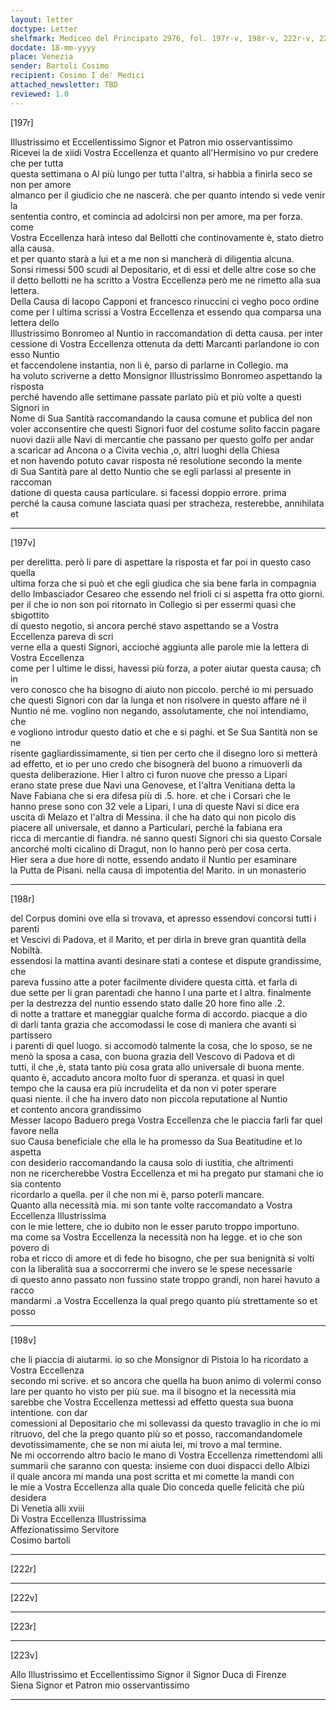 ```yaml
---
layout: letter
doctype: Letter
shelfmark: Mediceo del Principato 2976, fol. 197r-v, 198r-v, 222r-v, 223r-v
docdate: 18-mm-yyyy
place: Venezia
sender: Bartoli Cosimo
recipient: Cosimo I de' Medici
attached_newsletter: TBD
reviewed: 1.0
---
```


[197r]  
  
  
Illustrissimo et Eccellentissimo Signor et Patron mio osservantissimo  
Ricevei la de xiidi Vostra Eccellenza et quanto all'Hermisino vo pur credere che per tutta  
questa settimana o Al più lungo per tutta l'altra, si habbia a finirla seco se non per amore  
almanco per il giudicio che ne nascerà. che per quanto intendo si vede venir la  
sententia contro, et comincia ad adolcirsi non per amore, ma per forza. come  
Vostra Eccellenza harà inteso dal Bellotti che continovamente è, stato dietro alla causa.  
et per quanto starà a lui et a me non si mancherà di diligentia alcuna.  
Sonsi rimessi 500 scudi al Depositario, et di essi et delle altre cose so che  
il detto bellotti ne ha scritto a Vostra Eccellenza però me ne rimetto alla sua lettera.  
Della Causa di Iacopo Capponi et francesco rinuccini ci vegho poco ordine  
come per l ultima scrissi a Vostra Eccellenza et essendo qua comparsa una lettera dello  
Illustrissimo Bonromeo al Nuntio in raccomandation di detta causa. per inter  
cessione di Vostra Eccellenza ottenuta da detti Marcanti parlandone io con esso Nuntio  
et faccendolene instantia, non li è, parso di parlarne in Collegio. ma  
ha voluto scriverne a detto Monsignor Illustrissimo Bonromeo aspettando la risposta  
perché havendo alle settimane passate parlato più et più volte a questi Signori in  
Nome di Sua Santità raccomandando la causa comune et publica del non  
voler acconsentire che questi Signori fuor del costume solito faccin pagare  
nuovi dazii alle Navi di mercantie che passano per questo golfo per andar  
a scaricar ad Ancona o a Civita vechia ,o, altri luoghi della Chiesa  
et non havendo potuto cavar risposta né resolutione secondo la mente  
di Sua Santità pare al detto Nuntio che se egli parlassi al presente in raccoman  
datione di questa causa particulare. si facessi doppio errore. prima  
perché la causa comune lasciata quasi per stracheza, resterebbe, annihilata et  
  
---  

[197v]  
  
  
per derelitta. però li pare di aspettare la risposta et far poi in questo caso quella  
ultima forza che si può et che egli giudica che sia bene farla in compagnia  
dello Imbasciador Cesareo che essendo nel frioli ci si aspetta fra otto giorni.  
per il che io non son poi ritornato in Collegio sì per essermi quasi che sbigottito  
di questo negotio, sì ancora perché stavo aspettando se a Vostra Eccellenza pareva di scri  
verne ella a questi Signori, accioché aggiunta alle parole mie la lettera di Vostra Eccellenza  
come per l ultime le dissi, havessi più forza, a poter aiutar questa causa; cħ in  
vero conosco che ha bisogno di aiuto non piccolo. perché io mi persuado  
che questi Signori con dar la lunga et non risolvere in questo affare né il  
Nuntio né me. voglino non negando, assolutamente, che noi intendiamo, che  
e vogliono introdur questo datio et che e si paghi. et Se Sua Santità non se ne  
risente gagliardissimamente, si tien per certo che il disegno loro si metterà  
ad effetto, et io per uno credo che bisognerà del buono a rimuoverli da  
questa deliberazione. Hier l altro ci furon nuove che presso a Lipari  
erano state prese due Navi una Genovese, et l'altra Venitiana detta la  
Nave Fabiana che si era difesa più di .5. hore. et che i Corsari che le  
hanno prese sono con 32 vele a Lipari, l una di queste Navi si dice era  
uscita di Melazo et l'altra di Messina. il che ha dato qui non picolo dis  
piacere all universale, et danno a Particulari, perché la fabiana era  
ricca di mercantie di fiandra. né sanno questi Signori chi sia questo Corsale  
ancorché molti cicalino di Dragut, non lo hanno però per cosa certa.  
Hier sera a due hore di notte, essendo andato il Nuntio per esaminare  
la Putta de Pisani. nella causa di impotentia del Marito. in un monasterio  
  
---  

[198r]  
  
  
del Corpus domini ove ella si trovava, et apresso essendovi concorsi tutti i parenti  
et Vescivi di Padova, et il Marito, et per dirla in breve gran quantità della Nobiltà.  
essendosi la mattina avanti desinare stati a contese et dispute grandissime, che  
pareva fussino atte a poter facilmente dividere questa città. et farla di  
due sette per li gran parentadi che hanno l una parte et l altra. finalmente  
per la destrezza del nuntio essendo stato dalle 20 hore fino alle .2.  
di notte a trattare et maneggiar qualche forma di accordo. piacque a dio  
di darli tanta grazia che accomodassi le cose di maniera che avanti si partissero  
i parenti di quel luogo. si accomodò talmente la cosa, che lo sposo, se ne  
menò la sposa a casa, con buona grazia dell Vescovo di Padova et di  
tutti, il che ,è, stata tanto più cosa grata allo universale di buona mente.  
quanto è, accaduto ancora molto fuor di speranza. et quasi in quel  
tempo che la causa era più incrudelita et da non vi poter sperare  
quasi niente. il che ha invero dato non piccola reputatione al Nuntio  
et contento ancora grandissimo  
Messer Iacopo Baduero prega Vostra Eccellenza che le piaccia farli far quel favore nella  
suo Causa beneficiale che ella le ha promesso da Sua Beatitudine et lo aspetta  
con desiderio raccomandando la causa solo di iustitia, che altrimenti  
non ne ricercherebbe Vostra Eccellenza et mi ha pregato pur stamani che io sia contento  
ricordarlo a quella. per il che non mi è, parso poterli mancare.  
Quanto alla necessità mia. mi son tante volte raccomandato a Vostra Eccellenza Illustrissima  
con le mie lettere, che io dubito non le esser paruto troppo importuno.  
ma come sa Vostra Eccellenza la necessità non ha legge. et io che son povero di  
roba et ricco di amore et di fede ho bisogno, che per sua benignità si volti  
con la liberalità sua a soccorrermi che invero se le spese necessarie  
di questo anno passato non fussino state troppo grandi, non harei havuto a racco  
mandarmi .a Vostra Eccellenza la qual prego quanto più strettamente so et posso  
  
---  

[198v]  
  
  
che li piaccia di aiutarmi. io so che Monsignor di Pistoia lo ha ricordato a Vostra Eccellenza  
secondo mi scrive. et so ancora che quella ha buon animo di volermi conso  
lare per quanto ho visto per più sue. ma il bisogno et la necessità mia  
sarebbe che Vostra Eccellenza mettessi ad effetto questa sua buona intentione. con dar  
comessioni al Depositario che mi sollevassi da questo travaglio in che io mi  
ritruovo, del che la prego quanto più so et posso, raccomandandomele  
devotissimamente, che se non mi aiuta lei, mi trovo a mal termine.  
Ne mi occorrendo altro bacio le mano di Vostra Eccellenza rimettendomi alli  
summarii che saranno con questa: insieme con duoi dispacci dello Albizi  
il quale ancora mi manda una post scritta et mi comette la mandi con  
le mie a Vostra Eccellenza alla quale Dio conceda quelle felicità che più desidera  
Di Venetia alli xviii  
Di Vostra Eccellenza Illustrissima  
Affezionatissimo Servitore  
Cosimo bartoli  
  
---  

[222r]  
  
  
  
---  

[222v]  
  
  
  
---  

[223r]  
  
  
  
---  

[223v]  
  
  
Allo Illustrissimo et Eccellentissimo Signor il Signor Duca di Firenze  
Siena Signor et Patron mio osservantissimo  
  
---  


